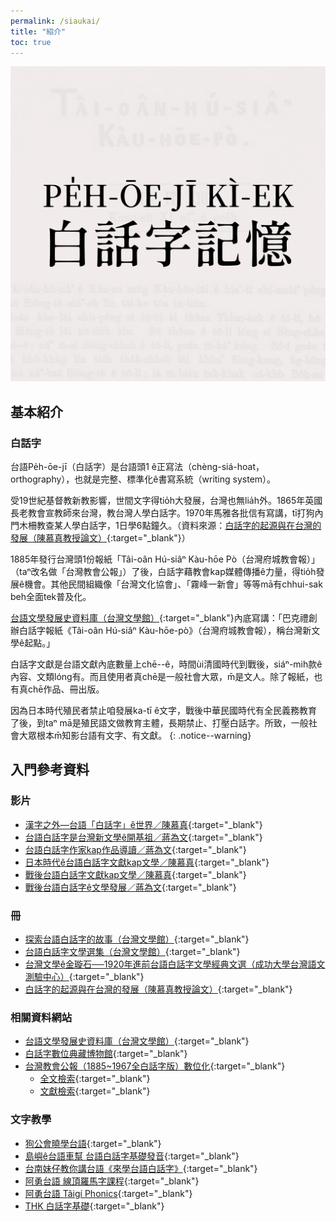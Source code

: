 ```yaml
---
permalink: /siaukai/
title: "紹介"
toc: true
---
```


![](../assets/images/logo.jpg)

## 基本紹介

### 白話字
台語Pe̍h-ōe-jī（白話字）是台語頭1 ê正寫法（chèng-siá-hoat，orthography），也就是完整、標準化ê書寫系統（writing system）。

受19世紀基督教新教影響，世間文字得tio̍h大發展，台灣也無lia̍h外。1865年英國長老教會宣教師來台灣，教台灣人學白話字。1970年馬雅各批信有寫講，tī打狗內門木柵教查某人學白話字，1日學6點鐘久。（資料來源：[白話字的起源與在台灣的發展（陳慕真教授論文）](https://www.ntl.edu.tw/public/ntl/4216/%E9%99%B3%E6%85%95%E7%9C%9F%E5%85%A8%E6%96%87.pdf){:target="_blank"}）

1885年發行台灣頭1份報紙「Tâi-oân Hú-siâⁿ Kàu-hōe Pò（台灣府城教會報）」（taⁿ改名做「台灣教會公報」）了後，白話字藉教會kap媒體傳播ê力量，得tio̍h發展ê機會。其他民間組織像「台灣文化協會」、「霧峰一新會」等等mā有chhui-sak beh全面tek普及化。

[台語文學發展史資料庫（台灣文學館）](https://db.nmtl.gov.tw/site3/index){:target="_blank"}內底寫講：「巴克禮創辦白話字報紙《Tâi-oân Hú-siâⁿ Kàu-hōe-pò》（台灣府城教會報），稱台灣新文學ê起點。」

白話字文獻是台語文獻內底數量上chē--ê，時間ùi清國時代到戰後，siáⁿ-mih款ê內容、文類lóng有。而且使用者真chē是一般社會大眾，m̄是文人。除了報紙，也有真chē作品、冊出版。

因為日本時代殖民者禁止咱發展ka-tī ê文字，戰後中華民國時代有全民義務教育了後，到taⁿ mā是殖民語文做教育主體，長期禁止、打壓白話字。所致，一般社會大眾根本m̄知影台語有文字、有文獻。
{: .notice--warning}

## 入門參考資料

### 影片

- [漢字之外—台語「白話字」ê世界／陳慕真](https://www.youtube.com/watch?v=I4rVEGpldfw&list=PLY6hOIPHm4CSptdd0lcjtFxQFfIGevU7a&index=2){:target="_blank"}
- [台語白話字是台灣新文學ê開基祖／蔣為文](https://www.youtube.com/watch?v=90upiYlEOXw&list=PLY6hOIPHm4CT5cv9GbChCt7_ZJLjvwtLq&index=4){:target="_blank"}
- [台語白話字作家kap作品導讀／蔣為文](https://www.youtube.com/watch?v=0Azk46Y5IOY&list=PLY6hOIPHm4CQnTCyRnkiugYY-g50fl7ay&index=2){:target="_blank"}
- [日本時代ê台語白話字文獻kap文學／陳慕真](https://www.youtube.com/watch?v=tst7Sv1u-IY&list=PLY6hOIPHm4CSptdd0lcjtFxQFfIGevU7a&index=2){:target="_blank"}
- [戰後台語白話字文獻kap文學／陳慕真](https://www.youtube.com/watch?v=t32s81A2JOw&list=PLY6hOIPHm4CSptdd0lcjtFxQFfIGevU7a&index=3){:target="_blank"}
- [戰後台語白話字ê文學發展／蔣為文](https://www.youtube.com/watch?v=6O33PTrWobw&list=PLY6hOIPHm4CQnTCyRnkiugYY-g50fl7ay&index=1){:target="_blank"}

### 冊

- [探索台語白話字的故事（台灣文學館）](https://www.nmtl.gov.tw/publicationmore?uid=176&pid=2159){:target="_blank"}
- [台語白話字文學選集（台灣文學館）](https://www.nmtl.gov.tw/publicationmore?uid=176&pid=1844){:target="_blank"}
- [台灣文學ê金璇石──1920年進前台語白話字文學經典文選（成功大學台灣語文測驗中心）](https://www.atsiu.com/product_1638424.html){:target="_blank"}
- [白話字的起源與在台灣的發展（陳慕真教授論文）](https://www.ntl.edu.tw/public/ntl/4216/%E9%99%B3%E6%85%95%E7%9C%9F%E5%85%A8%E6%96%87.pdf){:target="_blank"}

### 相關資料網站

- [台語文學發展史資料庫（台灣文學館）](https://db.nmtl.gov.tw/site3/index){:target="_blank"}
- [白話字數位典藏博物館](https://db.nmtl.gov.tw/site3/home){:target="_blank"}
- [台灣教會公報（1885~1967全白話字版）數位化](https://minhakka.ling.sinica.edu.tw/bkg/ke-si/khoann-chheh.php){:target="_blank"}
  - [全文檢索](http://minhakka.ling.sinica.edu.tw/bkg/choan-bun-kiam-sek.php?gi_gian=hoa){:target="_blank"}
  - [文獻檢索](http://minhakka.ling.sinica.edu.tw/bkg/bkg.php?gi_gian=hoa){:target="_blank"}

### 文字教學

- [狗公會曉學台語](https://oh.taigi.info/){:target="_blank"}
- [島嶼ê台語車幫 台語白話字基礎發音](https://www.youtube.com/playlist>?list=PLS1s7edHAnhau1ZYuJCDLCZllzNmMqwds){:target="_blank"}
- [台南妹仔教你講台語《來學台語白話字》](https://www.youtube.com/playlist?list=PLxpdI6PlRbFfEgZlts7p-otEABnoKsb1j){:target="_blank"}
- [阿勇台語 線頂羅馬字課程](https://www.youtube.com/playlist?list=PLTSKFutIq9d3nfUWJ0LyuTfl6TI5EtT4W){:target="_blank"}
- [阿勇台語 Tâigí Phonics](https://www.youtube.com/playlist?list=PLTSKFutIq9d1YCzD8RgIjpGsR9R34-BLt){:target="_blank"}
- [THK 白話字基礎](https://www.youtube.com/playlist?list=PL_G_Ob084WFpe8MtRKj3Aop-i4fvMwlEC){:target="_blank"}
